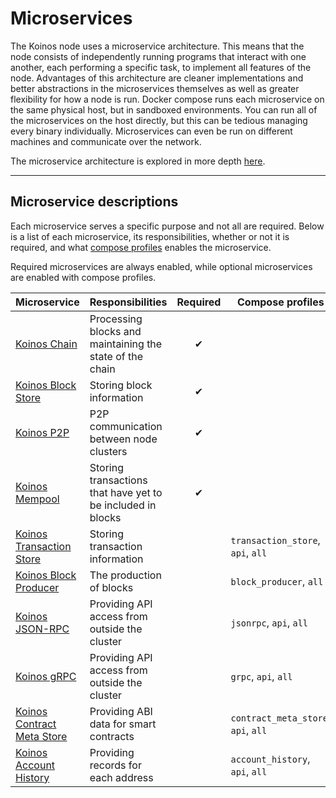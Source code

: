 # Microservices
The Koinos node uses a microservice architecture. This means that the node consists of independently running programs that interact with one another, each performing a specific task, to implement all features of the node. Advantages of this architecture are cleaner implementations and better abstractions in the microservices themselves as well as greater flexibility for how a node is run. Docker compose runs each microservice on the same physical host, but in sandboxed environments. You can run all of the microservices on the host directly, but this can be tedious managing every binary individually. Microservices can even be run on different machines and communicate over the network.

The microservice architecture is explored in more depth [here](../architecture/microservices.md).

---
## Microservice descriptions
Each microservice serves a specific purpose and not all are required. Below is a list of each microservice, its responsibilities, whether or not it is required, and what [compose profiles](docker-compose-profiles.md) enables the microservice.

Required microservices are always enabled, while optional microservices are enabled with compose profiles.

|Microservice|Responsibilities|Required|Compose profiles|
|---|---|:-:|---|
|[Koinos Chain](https://github.com/koinos/koinos-chain)                             |Processing blocks and maintaining the state of the chain|&#x2714;||
|[Koinos Block Store](https://github.com/koinos/koinos-block-store)                 |Storing block information|&#x2714;||
|[Koinos P2P](https://github.com/koinos/koinos-p2p)                                 |P2P communication between node clusters|&#x2714;||
|[Koinos Mempool](https://github.com/koinos/koinos-mempool)                         |Storing transactions that have yet to be included in blocks|&#x2714;||
|[Koinos Transaction Store](https://github.com/koinos/koinos-transaction-store)     |Storing transaction information||`transaction_store`, `api`, `all`|
|[Koinos Block Producer](https://github.com/koinos/koinos-block-producer)           |The production of blocks||`block_producer`, `all`|
|[Koinos JSON-RPC](https://github.com/koinos/koinos-jsonrpc)                        |Providing API access from outside the cluster||`jsonrpc`, `api`, `all`|
|[Koinos gRPC](https://github.com/koinos/koinos-grpc)                               |Providing API access from outside the cluster||`grpc`, `api`, `all`|
|[Koinos Contract Meta Store](https://github.com/koinos/koinos-contract-meta-store) |Providing ABI data for smart contracts||`contract_meta_store`, `api`, `all`|
|[Koinos Account History](https://github.com/koinos/koinos-account-history)         |Providing records for each address||`account_history`, `api`, `all`|
